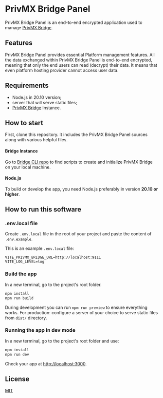 # PrivMX Bridge Panel

PrivMX Bridge Panel is an end-to-end encrypted application used to manage [PrivMX Bridge](https://privmx.dev).

## Features

PrivMX Bridge Panel provides essential Platform management features. All the data exchanged within PrivMX Bridge Panel is end-to-end encrypted, meaning that only the end users can read (decrypt) their data. It means that even platform hosting provider cannot access user data.

## Requirements

- Node.js in 20.10 version;
- server that will serve static files;
- [PrivMX Bridge](https://github.com/simplito/privmx-bridge) Instance.

## How to start

First, clone this repository. It includes the PrivMX Bridge Panel sources along with various helpful files.

#### Bridge Instance

Go to [Bridge CLI repo](https://github.com/simplito/privmx-bridge-docker) to find scripts to create and initialize PrivMX Bridge on your local machine.

#### Node.js

To build or develop the app, you need Node.js preferably in version **20.10 or higher**.

## How to run this software

### .env.local file

Create `.env.local` file in the root of your project and paste the content of `.env.example`.

This is an example `.env.local` file:

```ENV
VITE_PRIVMX_BRIDGE_URL=http://localhost:9111
VITE_LOG_LEVEL=log
```

### Build the app

In a new terminal, go to the project's root folder.

```sh
npm install
npm run build
```

During development you can run `npm run preview` to ensure everything works. For production: configure a server of your choice to serve static files from `dist/` directory.

### Running the app in dev mode

In a new terminal, go to the project's root folder and use:

```sh
npm install
npm run dev
```

Check your app at <http://localhost:3000>.

## License

[MIT](./LICENSE)
